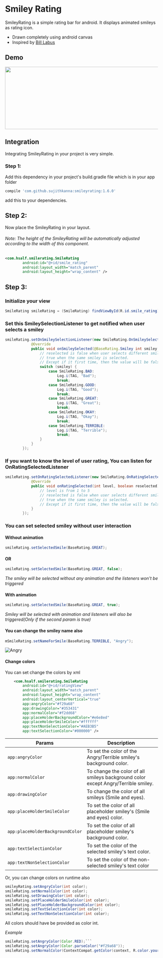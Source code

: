 # Smiley Rating
SmileyRating is a simple rating bar for android. It displays animated smileys as rating icon.
  - Drawn completely using android canvas
  - Inspired by [Bill Labus](https://dribbble.com/shots/2790473-Feedback)

## Demo

 <img src="https://raw.githubusercontent.com/sujithkanna/SmileyRating/master/app/src/main/assets/demo.gif" alt="" data-canonical-src="https://gyazo.com/eb5c5741b6a9a16c692170a41a49c858.png" width="575" height="205" />

## Integration
Integrating SmileyRating in your project is very simple.
### Step 1:
Add this dependency in your project's build.gradle file which is in your app folder
```groovy
compile 'com.github.sujithkanna:smileyrating:1.6.0'
```
add this to your dependencies.
## Step 2:
Now place the SmileyRating in your layout.
###### *Note: The height of the SmileyRating will be automatically adjusted according to the width of this component.*
```xml
<com.hsalf.smilerating.SmileRating
        android:id="@+id/smile_rating"
        android:layout_width="match_parent"
        android:layout_height="wrap_content" />
```
## Step 3:
### Initialize your view
```java
SmileRating smileRating = (SmileRating) findViewById(R.id.smile_rating);
```
### Set this SmileySelectionListener to get notified when user selects a smiley
```java
smileRating.setOnSmileySelectionListener(new SmileRating.OnSmileySelectionListener() {
            @Override
            public void onSmileySelected(@BaseRating.Smiley int smiley, boolean reselected) {
	            // reselected is false when user selects different smiley that previously selected one
		        // true when the same smiley is selected.
		        // Except if it first time, then the value will be false.
                switch (smiley) {
                    case SmileRating.BAD:
                        Log.i(TAG, "Bad");
                        break;
                    case SmileRating.GOOD:
                        Log.i(TAG, "Good");
                        break;
                    case SmileRating.GREAT:
                        Log.i(TAG, "Great");
                        break;
                    case SmileRating.OKAY:
                        Log.i(TAG, "Okay");
                        break;
                    case SmileRating.TERRIBLE:
                        Log.i(TAG, "Terrible");
                        break;
                }
            }
        });
```
### If you want to know the level of user rating, You can listen for OnRatingSelectedListener
```java
smileRating.setOnRatingSelectedListener(new SmileRating.OnRatingSelectedListener() {
            @Override
            public void onRatingSelected(int level, boolean reselected) {
                // level is from 1 to 5
                // reselected is false when user selects different smiley that previously selected one
		        // true when the same smiley is selected.
		        // Except if it first time, then the value will be false.
            }
        });
```
### You can set selected smiley without user interaction
#### Without animation
```java
smileRating.setSelectedSmile(BaseRating.GREAT);
```
#### OR
```java
smileRating.setSelectedSmile(BaseRating.GREAT, false);
```
*The smiley will be selected without any animation and the listeners won't be triggered*
#### With animation
```java
smileRating.setSelectedSmile(BaseRating.GREAT, true);
```
*Smiley will be selected with animation and listeners will also be triggered(Only if the second param is true)*
#### You can change the smiley name also
```java
mSmileRating.setNameForSmile(BaseRating.TERRIBLE, "Angry");
```
![Angry](https://raw.githubusercontent.com/sujithkanna/SmileyRating/master/app/src/main/assets/angry.jpg)
#### Change colors
You can set change the colors by xml
```xml
	<com.hsalf.smilerating.SmileRating
        android:id="@+id/ratingView"
        android:layout_width="match_parent"
        android:layout_height="wrap_content"
        android:layout_centerVertical="true"
        app:angryColor="#f29a68"
        app:drawingColor="#353431"
        app:normalColor="#f2dd68"
        app:placeHolderBackgroundColor="#e6e8ed"
        app:placeHolderSmileColor="#ffffff"
        app:textNonSelectionColor="#AEB3B5"
        app:textSelectionColor="#000000" />
```

| Params  | Description |
| ------------- | ------------- |
| `app:angryColor`  | To set the color of the Angry/Terrible smiley's background color.  |
| `app:normalColor`  | To change the color of all smileys background color except Angry/Terrible smiley.  |
| `app:drawingColor`  | To change the color of all smileys (Smile and eyes).  |
| `app:placeHolderSmileColor`  | To set the color of all placeholder smiley's (Smile and eyes) color.  |
| `app:placeHolderBackgroundColor`  | To set the color of all placeholder smiley's background color.  |
| `app:textSelectionColor`  | To set the color of the selected smiley's text color.  |
| `app:textNonSelectionColor`  | To set the color of the non-selected smiley's text color  |

Or, you can change colors on runtime also
```java
smileyRating.setAngryColor(int color);
smileRating.setNormalColor(int color);
smileRating.setDrawingColor(int color);
smileRating.setPlaceHolderSmileColor(int color);
smileRating.setPlaceHolderBackgroundColor(int color);
smileRating.setTextSelectionColor(int color);
smileRating.setTextNonSelectionColor(int color);
```

All colors should have be provided as color int.

*Example*
```java
smileRating.setAngryColor(Color.RED);```
smileRating.setAngryColor(Color.parseColor("#f29a68"));
smileRating.setNormalColor(ContextCompat.getColor(context, R.color.your_color));
```